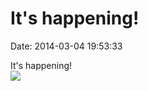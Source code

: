 It\'s happening!
================

Date: 2014-03-04 19:53:33

It\'s happening!\
![](http://fettemama.org:6502/7ee4a9ad103eb29dba058e2bab8d62f3)
